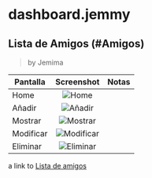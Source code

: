# dashboard.jemmy

## Lista de Amigos  (#Amigos)
>by Jemima
	
| Pantalla     | Screenshot                                    | Notas |
| ------------- |:---------------------------------------------:| -----:|
| Home          | ![Home](https://drive.google.com/uc?export=view&id=0B0c85gHv2bZaMHBveGplcEpNN3c "Home")|       |
| Añadir        | ![Añadir](https://drive.google.com/uc?export=view&id=0B0c85gHv2bZaNVJkWE0zbjV0VTg "Añadir")|       |
| Mostrar       | ![Mostrar](https://drive.google.com/uc?export=view&id=0B0c85gHv2bZad0k4aXpPc2o2T3M "Mostrar")|       |
| Modificar     | ![Modificar](https://drive.google.com/uc?export=view&id=0B0c85gHv2bZaWlc0bXNYaXNPelE "Modificar")|       |
| Eliminar      | ![Eliminar](https://drive.google.com/uc?export=view&id=0B0c85gHv2bZaYm83Sl9hVHRmaVU "Eliminar")|       |

a link to [Lista de amigos](#Amigos)
